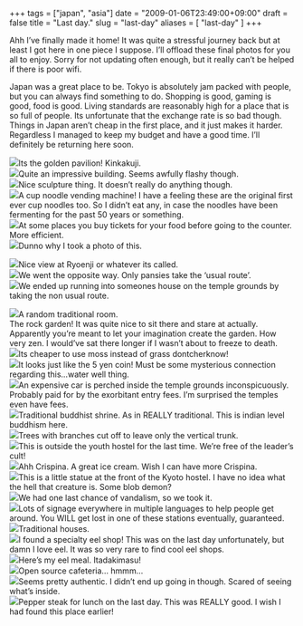 +++
tags = ["japan", "asia"]
date = "2009-01-06T23:49:00+09:00"
draft = false
title = "Last day."
slug = "last-day"
aliases = [
	"last-day"
]
+++

Ahh I’ve finally made it home! It was quite a stressful journey back but at least I got here in one piece I suppose. I’ll offload these final photos for you all to enjoy. Sorry for not updating often enough, but it really can’t be helped if there is poor wifi. 

Japan was a great place to be. Tokyo is absolutely jam packed with people, but you can always find something to do. Shopping is good, gaming is good, food is good. Living standards are reasonably high for a place that is so full of people. Its unfortunate that the exchange rate is so bad though. Things in Japan aren’t cheap in the first place, and it just makes it harder. Regardless I managed to keep my budget and have a good time. I’ll definitely be returning here soon.

![](/images/2010/10/dscf00761.jpg)Its the golden pavilion! Kinkakuji.  
![](/images/2010/10/dscf00771.jpg)Quite an impressive building. Seems awfully flashy though.  
![](/images/2010/10/dscf00781.jpg)Nice sculpture thing. It doesn’t really do anything though.  
![](/images/2010/10/dscf00791.jpg)A cup noodle vending machine! I have a feeling these are the original first ever cup noodles too. So I didn’t eat any, in case the noodles have been fermenting for the past 50 years or something.  
![](/images/2010/10/dscf00801.jpg)At some places you buy tickets for your food before going to the counter. More efficient.  
![](/images/2010/10/dscf00811.jpg)Dunno why I took a photo of this.  

![](/images/2010/10/dscf00831.jpg)Nice view at Ryoenji or whatever its called.  
![](/images/2010/10/dscf00841.jpg)We went the opposite way. Only pansies take the ‘usual route’.  
![](/images/2010/10/dscf00851.jpg)We ended up running into someones house on the temple grounds by taking the non usual route.  

![](/images/2010/10/dscf00871.jpg)A random traditional room.  
The rock garden! It was quite nice to sit there and stare at actually. Apparently you’re meant to let your imagination create the garden. How very zen. I would’ve sat there longer if I wasn’t about to freeze to death.  
![](/images/2010/10/dscf00891.jpg)Its cheaper to use moss instead of grass dontcherknow!  
![](/images/2010/10/dscf00901.jpg)It looks just like the 5 yen coin! Must be some mysterious connection regarding this…water well thing.  
![](/images/2010/10/dscf00931.jpg)An expensive car is perched inside the temple grounds inconspicuously. Probably paid for by the exorbitant entry fees. I’m surprised the temples even have fees.  
![](/images/2010/10/dscf00941.jpg)Traditional buddhist shrine. As in REALLY traditional. This is indian level buddhism here.  
![](/images/2010/10/dscf00961.jpg)Trees with branches cut off to leave only the vertical trunk.  
![](/images/2010/10/dscf00981.jpg)This is outside the youth hostel for the last time. We’re free of the leader’s cult!  
![](/images/2010/10/dscf01001.jpg)Ahh Crispina. A great ice cream. Wish I can have more Crispina.  
![](/images/2010/10/dscf01011.jpg)This is a little statue at the front of the Kyoto hostel. I have no idea what the hell that creature is. Some blob demon?  
![](/images/2010/10/dscf01021.jpg)We had one last chance of vandalism, so we took it.  
![](/images/2010/10/dscf01031.jpg)Lots of signage everywhere in multiple languages to help people get around. You WILL get lost in one of these stations eventually, guaranteed.  
![](/images/2010/10/dscf01081.jpg)Traditional houses.   
![](/images/2010/10/dscf01091.jpg)I found a specialty eel shop! This was on the last day unfortunately, but damn I love eel. It was so very rare to find cool eel shops.  
![](/images/2010/10/dscf01101.jpg)Here’s my eel meal. Itadakimasu!  
![](/images/2010/10/dscf01111.jpg)Open source cafeteria… hmmm…  
![](/images/2010/10/dscf01121.jpg)Seems pretty authentic. I didn’t end up going in though. Scared of seeing what’s inside.  
![](/images/2010/10/dscf01131.jpg)Pepper steak for lunch on the last day. This was REALLY good. I wish I had found this place earlier!  


